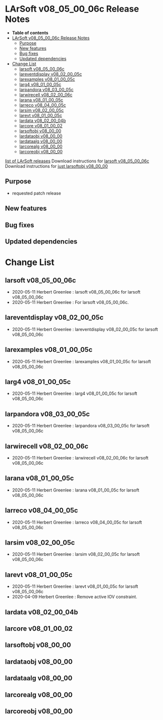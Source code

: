 LArSoft v08\_05\_00\_06c Release Notes
===============================================================================

-   **Table of contents**
-   [LArSoft v08\_05\_00\_06c Release Notes](#LArSoft-v08_05_00_06c-Release-Notes)
    -   [Purpose](#Purpose)
    -   [New features](#New-features)
    -   [Bug fixes](#Bug-fixes)
    -   [Updated dependencies](#Updated-dependencies)
-   [Change List](#Change-List)
    -   [larsoft v08\_05\_00\_06c](#larsoft-v08_05_00_06c)
    -   [lareventdisplay v08\_02\_00\_05c](#lareventdisplay-v08_02_00_05c)
    -   [larexamples v08\_01\_00\_05c](#larexamples-v08_01_00_05c)
    -   [larg4 v08\_01\_00\_05c](#larg4-v08_01_00_05c)
    -   [larpandora v08\_03\_00\_05c](#larpandora-v08_03_00_05c)
    -   [larwirecell v08\_02\_00\_06c](#larwirecell-v08_02_00_06c)
    -   [larana v08\_01\_00\_05c](#larana-v08_01_00_05c)
    -   [larreco v08\_04\_00\_05c](#larreco-v08_04_00_05c)
    -   [larsim v08\_02\_00\_05c](#larsim-v08_02_00_05c)
    -   [larevt v08\_01\_00\_05c](#larevt-v08_01_00_05c)
    -   [lardata v08\_02\_00\_04b](#lardata-v08_02_00_04b)
    -   [larcore v08\_01\_00\_02](#larcore-v08_01_00_02)
    -   [larsoftobj v08\_00\_00](#larsoftobj-v08_00_00)
    -   [lardataobj v08\_00\_00](#lardataobj-v08_00_00)
    -   [lardataalg v08\_00\_00](#lardataalg-v08_00_00)
    -   [larcorealg v08\_00\_00](#larcorealg-v08_00_00)
    -   [larcoreobj v08\_00\_00](#larcoreobj-v08_00_00)

[list of LArSoft releases](LArSoft_release_list)
Download instructions for [larsoft v08\_05\_00\_06c](http://scisoft.fnal.gov/scisoft/bundles/larsoft/v08_05_00_06c/larsoft-v08_05_00_06c.html)
Download instructions for [just larsoftobj v08\_00\_00](http://scisoft.fnal.gov/scisoft/bundles/larsoftobj/v08_00_00/larsoftobj-v08_00_00.html)

Purpose
--------------------

-   requested patch release

New features
------------------------------

Bug fixes
------------------------

Updated dependencies
----------------------------------------------

Change List
============================

larsoft v08\_05\_00\_06c
---------------------------------------------------

-   2020-05-11 Herbert Greenlee : larsoft v08\_05\_00\_06c for larsoft v08\_05\_00\_06c
-   2020-05-11 Herbert Greenlee : For larsoft v08\_05\_00\_06c.

lareventdisplay v08\_02\_00\_05c
-------------------------------------------------------------------

-   2020-05-11 Herbert Greenlee : lareventdisplay v08\_02\_00\_05c for larsoft v08\_05\_00\_06c

larexamples v08\_01\_00\_05c
-----------------------------------------------------------

-   2020-05-11 Herbert Greenlee : larexamples v08\_01\_00\_05c for larsoft v08\_05\_00\_06c

larg4 v08\_01\_00\_05c
-----------------------------------------------

-   2020-05-11 Herbert Greenlee : larg4 v08\_01\_00\_05c for larsoft v08\_05\_00\_06c

larpandora v08\_03\_00\_05c
---------------------------------------------------------

-   2020-05-11 Herbert Greenlee : larpandora v08\_03\_00\_05c for larsoft v08\_05\_00\_06c

larwirecell v08\_02\_00\_06c
-----------------------------------------------------------

-   2020-05-11 Herbert Greenlee : larwirecell v08\_02\_00\_06c for larsoft v08\_05\_00\_06c

larana v08\_01\_00\_05c
-------------------------------------------------

-   2020-05-11 Herbert Greenlee : larana v08\_01\_00\_05c for larsoft v08\_05\_00\_06c

larreco v08\_04\_00\_05c
---------------------------------------------------

-   2020-05-11 Herbert Greenlee : larreco v08\_04\_00\_05c for larsoft v08\_05\_00\_06c

larsim v08\_02\_00\_05c
-------------------------------------------------

-   2020-05-11 Herbert Greenlee : larsim v08\_02\_00\_05c for larsoft v08\_05\_00\_06c

larevt v08\_01\_00\_05c
-------------------------------------------------

-   2020-05-11 Herbert Greenlee : larevt v08\_01\_00\_05c for larsoft v08\_05\_00\_06c
-   2020-04-09 Herbert Greenlee : Remove active IOV constraint.

lardata v08\_02\_00\_04b
---------------------------------------------------

larcore v08\_01\_00\_02
-------------------------------------------------

larsoftobj v08\_00\_00
------------------------------------------------

lardataobj v08\_00\_00
------------------------------------------------

lardataalg v08\_00\_00
------------------------------------------------

larcorealg v08\_00\_00
------------------------------------------------

larcoreobj v08\_00\_00
------------------------------------------------
